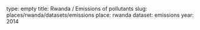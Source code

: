 type: empty
title: Rwanda / Emissions of pollutants
slug: places/rwanda/datasets/emissions
place: rwanda
dataset: emissions
year: 2014
